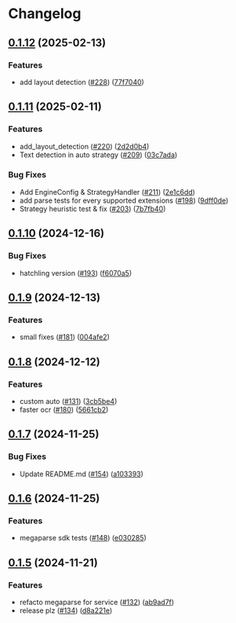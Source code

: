 # Changelog

## [0.1.12](https://github.com/QuivrHQ/MegaParse/compare/megaparse-sdk-v0.1.11...megaparse-sdk-v0.1.12) (2025-02-13)


### Features

* add layout detection ([#228](https://github.com/QuivrHQ/MegaParse/issues/228)) ([77f7040](https://github.com/QuivrHQ/MegaParse/commit/77f7040c9c221a17effce089be7ec575cdd83468))

## [0.1.11](https://github.com/QuivrHQ/MegaParse/compare/megaparse-sdk-v0.1.10...megaparse-sdk-v0.1.11) (2025-02-11)


### Features

* add_layout_detection ([#220](https://github.com/QuivrHQ/MegaParse/issues/220)) ([2d2d0b4](https://github.com/QuivrHQ/MegaParse/commit/2d2d0b42bba4c883db423568e932eda42edd60d7))
* Text detection in auto strategy ([#209](https://github.com/QuivrHQ/MegaParse/issues/209)) ([03c7ada](https://github.com/QuivrHQ/MegaParse/commit/03c7ada1dc245e13ef41ffd6fa3a8ed869269d37))


### Bug Fixes

* Add EngineConfig & StrategyHandler ([#211](https://github.com/QuivrHQ/MegaParse/issues/211)) ([2e1c6dd](https://github.com/QuivrHQ/MegaParse/commit/2e1c6ddd676227d1cbc4cff9771b20595259ba38))
* add parse tests for every supported extensions ([#198](https://github.com/QuivrHQ/MegaParse/issues/198)) ([9dff0de](https://github.com/QuivrHQ/MegaParse/commit/9dff0de0c1de848151fe9a6519b658f0924c1228))
* Strategy heuristic test & fix ([#203](https://github.com/QuivrHQ/MegaParse/issues/203)) ([7b7fb40](https://github.com/QuivrHQ/MegaParse/commit/7b7fb40cae4ed380a5f0ca0035a7bd2bcc9147c3))

## [0.1.10](https://github.com/QuivrHQ/MegaParse/compare/megaparse-sdk-v0.1.9...megaparse-sdk-v0.1.10) (2024-12-16)


### Bug Fixes

* hatchling version ([#193](https://github.com/QuivrHQ/MegaParse/issues/193)) ([f6070a5](https://github.com/QuivrHQ/MegaParse/commit/f6070a5483a20eeb83751a2dcfc01b7f0fb14473))

## [0.1.9](https://github.com/QuivrHQ/MegaParse/compare/megaparse-sdk-v0.1.8...megaparse-sdk-v0.1.9) (2024-12-13)


### Features

* small fixes ([#181](https://github.com/QuivrHQ/MegaParse/issues/181)) ([004afe2](https://github.com/QuivrHQ/MegaParse/commit/004afe2f170570075bbebcd32dec5d15ddba4609))

## [0.1.8](https://github.com/QuivrHQ/MegaParse/compare/megaparse-sdk-v0.1.7...megaparse-sdk-v0.1.8) (2024-12-12)


### Features

* custom auto ([#131](https://github.com/QuivrHQ/MegaParse/issues/131)) ([3cb5be4](https://github.com/QuivrHQ/MegaParse/commit/3cb5be4a8c8eeb6dd6e9b87d7bbca24491db4c29))
* faster ocr ([#180](https://github.com/QuivrHQ/MegaParse/issues/180)) ([5661cb2](https://github.com/QuivrHQ/MegaParse/commit/5661cb2d52d959cbca0f41339791129cd35d4036))

## [0.1.7](https://github.com/QuivrHQ/MegaParse/compare/megaparse-sdk-v0.1.6...megaparse-sdk-v0.1.7) (2024-11-25)


### Bug Fixes

* Update README.md ([#154](https://github.com/QuivrHQ/MegaParse/issues/154)) ([a103393](https://github.com/QuivrHQ/MegaParse/commit/a1033938184e20c24b0e54ee0db088b28075fd14))

## [0.1.6](https://github.com/QuivrHQ/MegaParse/compare/megaparse-sdk-v0.1.5...megaparse-sdk-v0.1.6) (2024-11-25)


### Features

* megaparse sdk tests ([#148](https://github.com/QuivrHQ/MegaParse/issues/148)) ([e030285](https://github.com/QuivrHQ/MegaParse/commit/e0302853fc2c1526b8e912bf3ef85b970a5b89bc))

## [0.1.5](https://github.com/QuivrHQ/MegaParse/compare/megaparse-sdk-v0.1.4...megaparse-sdk-v0.1.5) (2024-11-21)


### Features

* refacto megaparse for service ([#132](https://github.com/QuivrHQ/MegaParse/issues/132)) ([ab9ad7f](https://github.com/QuivrHQ/MegaParse/commit/ab9ad7fb7db580a04a998d144dd2ba3407068334))
* release plz ([#134](https://github.com/QuivrHQ/MegaParse/issues/134)) ([d8a221e](https://github.com/QuivrHQ/MegaParse/commit/d8a221e23f6e15e969c1328f183da3582d0d7925))
